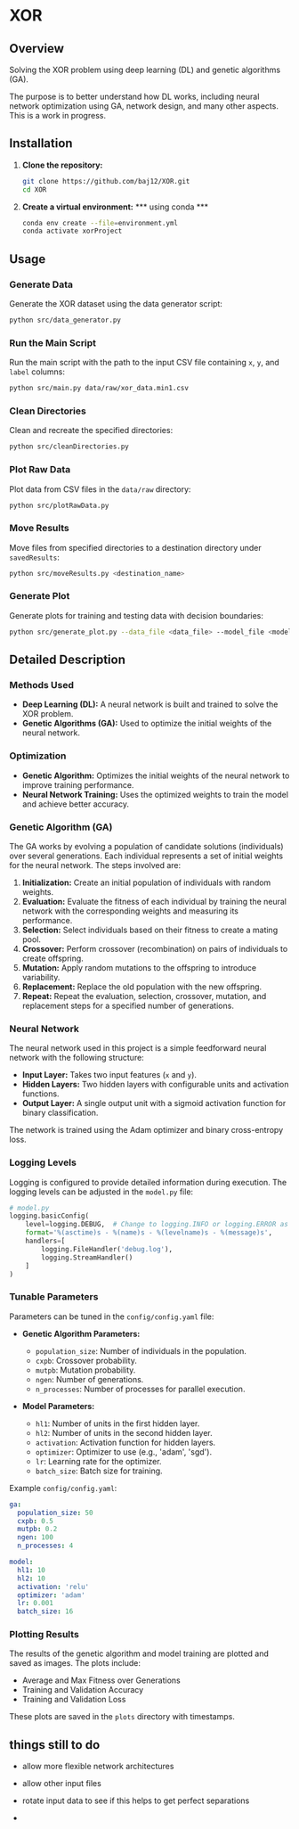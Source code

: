 # XOR 

## Overview
Solving the XOR problem using deep learning (DL) and genetic algorithms (GA).

The purpose is to better understand how DL works, including neural network optimization using GA, network design, and many other aspects. This is a work in progress.

## Installation

1. **Clone the repository:**
    ```sh
    git clone https://github.com/baj12/XOR.git
    cd XOR
    ```

2. **Create a virtual environment:**
    *** using conda ***
    ```zsh
    conda env create --file=environment.yml 
    conda activate xorProject
    ```

## Usage

### Generate Data

Generate the XOR dataset using the data generator script:

```sh
python src/data_generator.py
```

### Run the Main Script

Run the main script with the path to the input CSV file containing `x`, `y`, and `label` columns:

```sh
python src/main.py data/raw/xor_data.min1.csv
```

### Clean Directories

Clean and recreate the specified directories:

```sh
python src/cleanDirectories.py
```

### Plot Raw Data

Plot data from CSV files in the `data/raw` directory:

```sh
python src/plotRawData.py
```

### Move Results

Move files from specified directories to a destination directory under `savedResults`:

```sh
python src/moveResults.py <destination_name>
```

### Generate Plot

Generate plots for training and testing data with decision boundaries:

```sh
python src/generate_plot.py --data_file <data_file> --model_file <model_file> --output_file <output_file>
```

## Detailed Description

### Methods Used

- **Deep Learning (DL):** A neural network is built and trained to solve the XOR problem.
- **Genetic Algorithms (GA):** Used to optimize the initial weights of the neural network.

### Optimization

- **Genetic Algorithm:** Optimizes the initial weights of the neural network to improve training performance.
- **Neural Network Training:** Uses the optimized weights to train the model and achieve better accuracy.

### Genetic Algorithm (GA)

The GA works by evolving a population of candidate solutions (individuals) over several generations. Each individual represents a set of initial weights for the neural network. The steps involved are:

1. **Initialization:** Create an initial population of individuals with random weights.
2. **Evaluation:** Evaluate the fitness of each individual by training the neural network with the corresponding weights and measuring its performance.
3. **Selection:** Select individuals based on their fitness to create a mating pool.
4. **Crossover:** Perform crossover (recombination) on pairs of individuals to create offspring.
5. **Mutation:** Apply random mutations to the offspring to introduce variability.
6. **Replacement:** Replace the old population with the new offspring.
7. **Repeat:** Repeat the evaluation, selection, crossover, mutation, and replacement steps for a specified number of generations.

### Neural Network

The neural network used in this project is a simple feedforward neural network with the following structure:

- **Input Layer:** Takes two input features (`x` and `y`).
- **Hidden Layers:** Two hidden layers with configurable units and activation functions.
- **Output Layer:** A single output unit with a sigmoid activation function for binary classification.

The network is trained using the Adam optimizer and binary cross-entropy loss.

### Logging Levels

Logging is configured to provide detailed information during execution. The logging levels can be adjusted in the `model.py` file:

```python
# model.py
logging.basicConfig(
    level=logging.DEBUG,  # Change to logging.INFO or logging.ERROR as needed
    format='%(asctime)s - %(name)s - %(levelname)s - %(message)s',
    handlers=[
        logging.FileHandler('debug.log'),
        logging.StreamHandler()
    ]
)
```

### Tunable Parameters

Parameters can be tuned in the `config/config.yaml` file:

- **Genetic Algorithm Parameters:**
  - `population_size`: Number of individuals in the population.
  - `cxpb`: Crossover probability.
  - `mutpb`: Mutation probability.
  - `ngen`: Number of generations.
  - `n_processes`: Number of processes for parallel execution.

- **Model Parameters:**
  - `hl1`: Number of units in the first hidden layer.
  - `hl2`: Number of units in the second hidden layer.
  - `activation`: Activation function for hidden layers.
  - `optimizer`: Optimizer to use (e.g., 'adam', 'sgd').
  - `lr`: Learning rate for the optimizer.
  - `batch_size`: Batch size for training.

Example `config/config.yaml`:

```yaml
ga:
  population_size: 50
  cxpb: 0.5
  mutpb: 0.2
  ngen: 100
  n_processes: 4

model:
  hl1: 10
  hl2: 10
  activation: 'relu'
  optimizer: 'adam'
  lr: 0.001
  batch_size: 16
```

### Plotting Results

The results of the genetic algorithm and model training are plotted and saved as images. The plots include:

- Average and Max Fitness over Generations
- Training and Validation Accuracy
- Training and Validation Loss

These plots are saved in the `plots` directory with timestamps.


## things still to do

- allow more flexible network architectures

- allow other input files

- rotate input data to see if this helps to get perfect separations

- 
